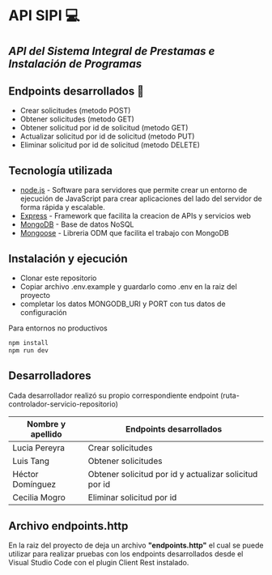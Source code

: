 # **API SIPI 💻**
## _API del Sistema Integral de Prestamas e Instalación de Programas_

## Endpoints desarrollados 🚀

- Crear solicitudes (metodo POST)
- Obtener solicitudes (metodo GET)
- Obtener solicitud por id de solicitud (metodo GET)
- Actualizar solicitud por id de solicitud (metodo PUT)
- Eliminar solicitud por id de solicitud (metodo DELETE)

## Tecnología utilizada

- [node.js] - Software para servidores que permite crear un entorno de ejecución de JavaScript para crear aplicaciones del lado del servidor de forma rápida y escalable.
- [Express] - Framework que facilita la creacion de APIs y servicios web
- [MongoDB] - Base de datos NoSQL
- [Mongoose] - Libreria ODM que facilita el trabajo con MongoDB

## Instalación y ejecución
- Clonar este repositorio
- Copiar archivo .env.example y guardarlo como .env en la raiz del proyecto
- completar los datos MONGODB_URI y PORT con tus datos de configuración

Para entornos no productivos
```sh
npm install
npm run dev
```

## Desarrolladores

Cada desarrollador realizó su propio correspondiente endpoint (ruta-controlador-servicio-repositorio)

| Nombre y apellido | Endpoints desarrollados |
| ------ | ------ |
| Lucia Pereyra | Crear solicitudes |
| Luis Tang | Obtener solicitudes |
| Héctor Domínguez | Obtener solicitud por id y actualizar solicitud por id |
| Cecilia Mogro | Eliminar solicitud por id |


## Archivo endpoints.http

En la raiz del proyecto de deja un archivo **"endpoints.http"** el cual se puede utilizar para realizar pruebas con los endpoints desarrollados desde el Visual Studio Code con el plugin Client Rest instalado.

[//]: # (Enlaces de las técnologias)

   [node.js]: <http://nodejs.org>
   [express]: <http://expressjs.com>
   [MongoDB]: <https://www.mongodb.com/>
   [Mongoose]: <https://mongoosejs.com/>
